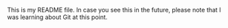 This is my README file. In case you see this in the future, please note that I was
learning about Git at this point.

